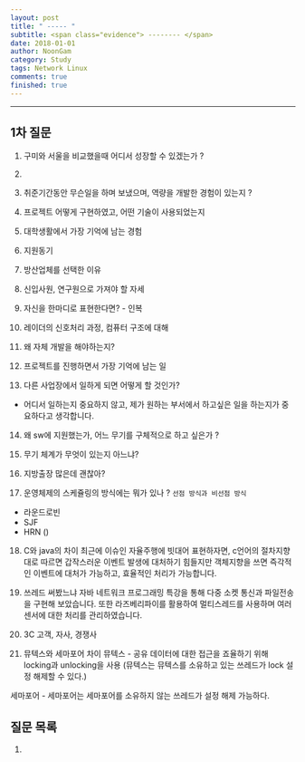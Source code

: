```yaml
---
layout: post
title: " ----- "
subtitle: <span class="evidence"> -------- </span>
date: 2018-01-01
author: NoonGam
category: Study
tags: Network Linux
comments: true
finished: true
---
```


---



## 1차 질문

1. 구미와 서울을 비교했을때 어디서 성장할 수 있겠는가 ?

2.

3. 취준기간동안 무슨일을 하며 보냈으며, 역량을 개발한 경험이 있는지 ?

4. 프로젝트 어떻게 구현하였고, 어떤 기술이 사용되었는지

5. 대학생활에서 가장 기억에 남는 경험

6. 지원동기

7. 방산업체를 선택한 이유

8. 신입사원, 연구원으로 가져야 할 자세

9. 자신을 한마디로 표현한다면? - 인복

10. 레이더의 신호처리 과정, 컴퓨터 구조에 대해

11. 왜 자체 개발을 해야하는지?

12. 프로젝트를 진행하면서 가장 기억에 남는 일

13. 다른 사업장에서 일하게 되면 어떻게 할 것인가?
- 어디서 일하는지 중요하지 않고, 제가 원하는 부서에서 하고싶은 일을 하는지가 중요하다고 생각합니다.

14. 왜 sw에 지원했는가, 어느 무기를 구체적으로 하고 싶은가 ?

15. 무기 체계가 무엇이 있는지 아느냐?

16. 지방출장 많은데 괜찮아?

17. 운영체제의 스케쥴링의 방식에는 뭐가 있나 ?
`선점 방식과 비선점 방식`
- 라운드로빈
- SJF
- HRN ()

18. C와 java의 차이
최근에 이슈인 자율주행에 빗대어 표현하자면, c언어의 절차지향대로 따르면 갑작스러운 이벤트 발생에 대처하기 힘들지만
객체지향을 쓰면 즉각적인 이벤트에 대처가 가능하고, 효율적인 처리가 가능합니다.

19. 쓰레드 써봤느냐
자바 네트워크 프로그래밍 특강을 통해 다중 소켓 통신과 파일전송을 구현해 보았습니다.
또한 라즈베리파이를 활용하여 멀티스레드를 사용하며 여러 센서에 대한 처리를 관리하였습니다.

20. 3C 고객, 자사, 경쟁사


21. 뮤텍스와 세마포어 차이
뮤텍스 - 공유 데이터에 대한 접근을 죠율하기 위해 locking과 unlocking을 사용
(뮤텍스는 뮤텍스를 소유하고 있는 쓰레드가 lock 설정 해제할 수 있다.)

세마포어 - 세마포어는 세마포어를 소유하지 않는 쓰레드가 설정 해제 가능하다.




## 질문 목록

1.
